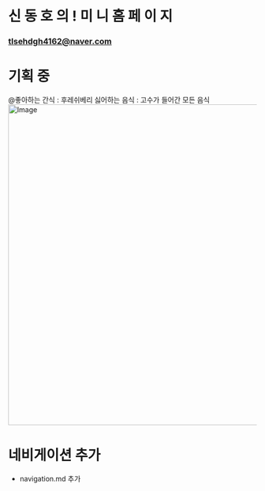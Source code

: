 # 신 동 호 의 ! 미 니 홈 페 이 지 
### tlsehdgh4162@naver.com

# 기획 중 # 
@좋아하는 간식 : 후레쉬베리
싫어하는 음식 : 고수가 들어간 모든 음식
<img width="1135" height="650" alt="Image" src="https://github.com/user-attachments/assets/76762720-2cf9-4c54-afb3-ef5e8b8a3d63"
 />

 # 네비게이션 추가 
 - navigation.md 추가 
 
